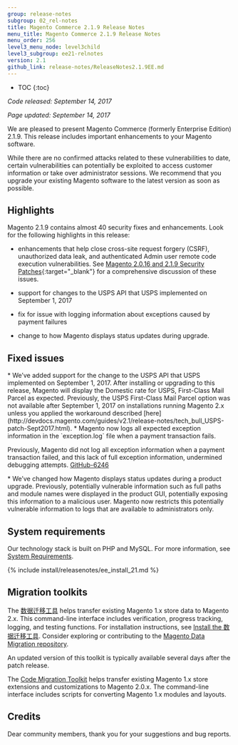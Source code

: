 ```yaml
---
group: release-notes
subgroup: 02_rel-notes
title: Magento Commerce 2.1.9 Release Notes
menu_title: Magento Commerce 2.1.9 Release Notes
menu_order: 256
level3_menu_node: level3child
level3_subgroup: ee21-relnotes 
version: 2.1
github_link: release-notes/ReleaseNotes2.1.9EE.md
---
```


*	TOC
{:toc}

*Code released:  September 14, 2017*

*Page updated:  September 14, 2017*

We are pleased to present Magento Commerce (formerly Enterprise Edition) 2.1.9. This release includes important enhancements to your Magento software.

<div class="bs-callout bs-callout-warning" markdown="1">
While there are no confirmed attacks related to these vulnerabilities to date, certain vulnerabilities can potentially be exploited to access customer information or take over administrator sessions. We recommend that you upgrade your existing Magento software to the latest version as soon as possible.
</div>



## Highlights

Magento 2.1.9 contains almost 40 security fixes and enhancements. Look for the following highlights in this release:

* enhancements that help close cross-site request forgery (CSRF), unauthorized data leak, and authenticated Admin user remote code execution vulnerabilities. See [Magento 2.0.16 and 2.1.9 Security Patches](https://magento.com/security/patches/magento-2016-and-219-security-update){:target="_blank"} for a comprehensive discussion of these issues. 

* support for changes to the USPS API that USPS implemented on September 1, 2017

* fix for issue with logging information about exceptions caused by payment failures

* change to how Magento displays status updates during upgrade.



## Fixed issues

<!--- 72306 -->* We’ve added support for the change to the USPS API that USPS implemented on September 1, 2017. After installing or upgrading to this release, Magento will display the Domestic rate for USPS, First-Class Mail Parcel as expected. Previously, the USPS First-Class Mail Parcel option was not available after September 1, 2017 on installations running Magento 2.x unless you applied the workaround described [here](http://devdocs.magento.com/guides/v2.1/release-notes/tech_bull_USPS-patch-Sept2017.html). 


<!--- 55065 -->* Magento now logs all expected exception information in the `exception.log` file when a payment transaction fails. 
Previously, Magento did not log all exception information when a payment transaction failed, and this lack of full exception information, undermined debugging attempts.  [GitHub-6246](https://github.com/magento/magento2/issues/6246)

<!--- 60835 -->* We’ve changed how Magento displays status updates during a product upgrade. Previously, potentially vulnerable information such as full paths and module names were displayed in the product GUI, potentially exposing this information to a malicious user. Magento now restricts this potentially vulnerable information to logs that are available to administrators only. 


## System requirements
Our technology stack is built on PHP and MySQL. For more information, see
<a href="{{ page.baseurl }}/install-gde/system-requirements.html" target="_blank">System Requirements</a>.


{% include install/releasenotes/ee_install_21.md %}



## Migration toolkits
The <a href="{{ page.baseurl }}/migration/migration-migrate.html" target="_blank">数据迁移工具</a> helps transfer existing Magento 1.x store data to Magento 2.x. This command-line interface includes verification, progress tracking, logging, and testing functions. For installation instructions, see  <a href="{{ page.baseurl }}/migration/migration-tool-install.html" target="_blank">Install the 数据迁移工具</a>. Consider exploring or contributing to the <a href="https://github.com/magento/data-migration-tool" target="_blank"> Magento Data Migration repository</a>.

An updated version of this toolkit is typically available several days after the patch release.

The <a href="https://github.com/magento/code-migration" target="_blank">Code Migration Toolkit</a> helps transfer existing Magento 1.x store extensions and customizations to Magento 2.0.x. The command-line interface includes scripts for converting Magento 1.x modules and layouts.

## Credits
Dear community members, thank you for your suggestions and bug reports. 


